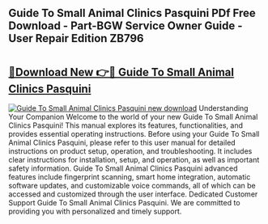 ## Guide To Small Animal Clinics Pasquini PDf Free Download - Part-BGW Service Owner Guide - User Repair Edition ZB796

# <h2><a href="http://bc79682.oget.top/?id=Guide+To+Small+Animal+Clinics+Pasquini">🔗Download New 👉🔴 Guide To Small Animal Clinics Pasquini</a></h2>

[![Guide To Small Animal Clinics Pasquini new download](https://i.imgur.com/5g1atiW.png)](http://bc79682.oget.top/?id=Guide+To+Small+Animal+Clinics+Pasquini)
Understanding Your Companion Welcome to the world of your new Guide To Small Animal Clinics Pasquini! This manual explores its features, functionalities, and provides essential operating instructions. Before using your Guide To Small Animal Clinics Pasquini, please refer to this user manual for detailed instructions on product setup, operation, and troubleshooting. It includes clear instructions for installation, setup, and operation, as well as important safety information. Guide To Small Animal Clinics Pasquini advanced features include fingerprint scanning, smart home integration, automatic software updates, and customizable voice commands, all of which can be accessed and customized through the user interface. Dedicated Customer Support Guide To Small Animal Clinics Pasquini. We are committed to providing you with personalized and timely support.
